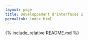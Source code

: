 ```yaml
---
layout: page
title: Développement d'interfaces 2
permalink: index.html
---
```


{% include_relative README.md %}